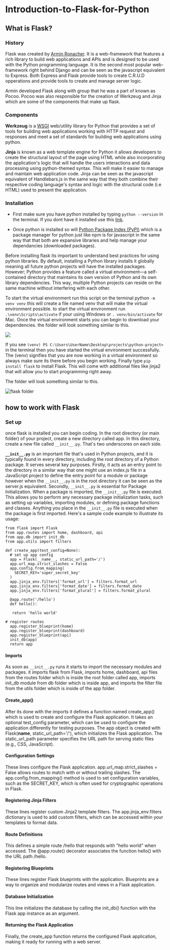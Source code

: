 # Introduction-to-Flask-for-Python

## What is Flask?

### History

Flask was created by [Armin Ronacher](https://en.wikipedia.org/wiki/Armin_Ronacher). It is a web-framework that features a rich library to build web applications and APIs and is designed to be used with the Python programming language. It is the second most popular web-framework right behind Django and can be seen as the javascript equivalent to Express. Both Express and Flask provide tools to create C.R.U.D opperations and provide tools to create and manage server logic.

Armin developed Flask along with group that he was a part of known as Pocoo. Pocoo was also responsible for the creation of Werkzeug and Jinja which are some of the components that make up flask.

### Components

**Werkzeug** is a [WSGI](https://wsgi.readthedocs.io/en/latest/what.html) web/utility library for Python that provides a set of tools for building web applications working with HTTP request and responses and meet a set of standards for building web applications using python.

**Jinja** is known as a web template engine for Python it allows developers to create the structural layout of the page using HTML while also incorporating the application's logic that will handle the users interactions and data processing using python-themed syntax. This will make it easier to manage and maintain web application code. Jinja can be seen as the javascript equivalent of Handlebars.js in the same way that they both combine their respective coding language's syntax and logic with the structural code (i.e HTML) used to present the application.

### Installation

- First make sure you have python installed by typing `python --version` in the terminal. If you dont have it installed use this [link](https://www.python.org/downloads/).

- Once python is installed so will [Python Package Index (PyPI)](https://pypi.org/) which is a package manager for python just like npm is for javascript in the same way that that both are expansive libraries and help manage your dependancies (downloaded packages).

Before installing flask its important to understand best practices for using python libraries. By default, installing a Python library installs it globally meaning all future python projects will have the installed packages. However; Python provides a feature called a virtual environment—a self-contained directory that maintains its own version of Python and its own library dependencies. This way, multiple Python projects can reside on the same machine without interfering with each other.

To start the virtual environment run this script on the terminal python `-m venv venv` this will create a file named venv that will make the virtual environment possible. to start the virtual environment run `.\venv\Scripts\activate` if your using Windows or `. venv/bin/activate` for Mac. Once the virtual environment starts you can begin to download your dependencies. 
the folder will look something similar to this.

![](../assets/Flask.png)

If you see `(venv) PS C:\Users\UserName\Desktop\projects\python-project>` in the terminal then you have started the virtual environment successfully. The (venv) signifies that you are now working in a virtual environment so always make sure its there before you begin working. Finally type `pip install flask` to install Flask. This will come with additional files like jinja2 that will allow you to start programming right away.

The folder will look something similar to this.

![flask folder](../assets/flask-folder2.png)

## how to work with Flask

### Set up

once flask is installed you can begin coding. In the root directory (or main folder) of your project, create a new directory called app. In this directory, create a new file called `__init__.py`. That's two underscores on each side. 

**`__init__.py`** is an important file that's used in Python projects, and it is typically found in every directory, including the root directory of a Python package. It serves several key purposes. Firstly, it acts as an entry point to the directory in a similar way that one might use an index.js file in a JavaScript project to define the entry point for a module or package however when the `__init__.py` is in the root directory it can be seen as the server.js equivalent. Secondly, `__init__.py` is essential for Package Initialization. When a package is imported, the `__init__.py` file is executed. This allows you to perform any necessary package initialization tasks, such as setting up variables, importing modules, or defining package functions and classes. Anything you place in the `__init__.py` file is executed when the package is first imported. Here's a sample code example to illustrate its usage:

```
from flask import Flask
from app.routes import home, dashboard, api
from app.db import init_db
from app.utils import filters

def create_app(test_config=None):
  # set up app config
  app = Flask(__name__, static_url_path='/')
  app.url_map.strict_slashes = False
  app.config.from_mapping(
    SECRET_KEY='super_secret_key'
  )
  app.jinja_env.filters['format_url'] = filters.format_url
  app.jinja_env.filters['format_date'] = filters.format_date
  app.jinja_env.filters['format_plural'] = filters.format_plural
  
  @app.route('/hello')
  def hello():
   
   return 'hello world'
  
# register routes
  app.register_blueprint(home)
  app.register_blueprint(dashboard)
  app.register_blueprint(api)
  init_db(app)
  return app
```
#### Imports

As soon as `__init__.py` runs it starts to import the necessary modules and packages. it imports flask from Flask, imports home, dashboard, api files from the routes folder which is inside the root folder called app, imports init_db module from db folder which is inside app, and imports the filter file from the utils folder which is inside of the app folder.

####  Create_app()

After its done with the imports it defines a function named create_app() which is used to create and configure the Flask application. It takes an optional test_config parameter, which can be used to configure the application differently for testing purposes. The app object is created with Flask(__name__, static_url_path='/'), which initializes the Flask application. The static_url_path parameter specifies the URL path for serving static files (e.g., CSS, JavaScript).

#### Configuration Settings

These lines configure the Flask application. app.url_map.strict_slashes = False allows routes to match with or without trailing slashes. The app.config.from_mapping() method is used to set configuration variables, such as the SECRET_KEY, which is often used for cryptographic operations in Flask.

#### Registering Jinja Filters

These lines register custom Jinja2 template filters. The app.jinja_env.filters dictionary is used to add custom filters, which can be accessed within your templates to format data.

#### Route Definitions

This defines a simple route /hello that responds with "hello world" when accessed. The @app.route() decorator associates the function hello() with the URL path /hello.

#### Registering Blueprints

These lines register Flask blueprints with the application. Blueprints are a way to organize and modularize routes and views in a Flask application.

#### Database Initialization

This line initializes the database by calling the init_db() function with the Flask app instance as an argument.

#### Returning the Flask Application

Finally, the create_app function returns the configured Flask application, making it ready for running with a web server.



 

